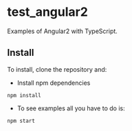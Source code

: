 # test_angular2
Examples of Angular2 with TypeScript.

## Install
To install, clone the repository and:

- Install npm dependencies
```
npm install
```
- To see examples all you have to do is:
```
npm start
```
